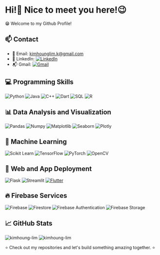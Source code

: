 <h1>Hi!👋 Nice to meet you here!😉</h1>  
😁 Welcome to my Github Profile!   

## 📫 Contact

- 📧 Email: kimhounglim.k@gmail.com
- 💼 LinkedIn: [![LinkedIn](https://img.shields.io/badge/LinkedIn-Connect-blue?style=flat-square&logo=linkedin&logoColor=white)](https://www.linkedin.com/in/kimhoung-lim-a04218286/)
- 📬 Gmail: [![Gmail](https://img.shields.io/badge/Gmail-Send%20Email-red?style=flat-square&logo=gmail&logoColor=white)](mailto:kimhounglim.k@gmail.com)

## 💻 Programming Skills

![Python](https://img.shields.io/badge/Python-Intermediate-blue?style=flat-square&logo=python&logoColor=white) ![Java](https://img.shields.io/badge/Java-Intermediate-blue?style=flat-square&logo=java&logoColor=white) ![C++](https://img.shields.io/badge/C++-Beginner-brightgreen?style=flat-square&logo=c%2B%2B&logoColor=white) ![Dart](https://img.shields.io/badge/Dart-Intermediate-blue?style=flat-square&logo=dart&logoColor=white) ![SQL](https://img.shields.io/badge/SQL-Intermediate-blue?style=flat-square&logo=sqlite&logoColor=white) ![R](https://img.shields.io/badge/R-Intermediate-blue?style=flat-square&logo=r&logoColor=white)

## 📊 Data Analysis and Visualization
![Pandas](https://img.shields.io/badge/Pandas-Intermediate-blue?style=flat-square&logo=pandas&logoColor=white) ![Numpy](https://img.shields.io/badge/Numpy-Intermediate-blue?style=flat-square&logo=numpy&logoColor=white) ![Matplotlib](https://img.shields.io/badge/Matplotlib-Intermediate-blue?style=flat-square&logo=matplotlib&logoColor=white) ![Seaborn](https://img.shields.io/badge/Seaborn-Intermediate-blue?style=flat-square&logo=seaborn&logoColor=white) ![Plotly](https://img.shields.io/badge/Plotly-Intermediate-blue?style=flat-square&logo=plotly&logoColor=white)

## 🤖 Machine Learning
![Scikit Learn](https://img.shields.io/badge/Scikit_Learn-Beginner-brightgreen?style=flat-square&logo=scikit-learn&logoColor=white) ![TensorFlow](https://img.shields.io/badge/TensorFlow-Beginner-brightgreen?style=flat-square&logo=tensorflow&logoColor=white) ![PyTorch](https://img.shields.io/badge/PyTorch-Beginner-brightgreen?style=flat-square&logo=pytorch&logoColor=white) ![OpenCV](https://img.shields.io/badge/OpenCV-Beginner-brightgreen?style=flat-square&logo=opencv&logoColor=white)

## 🚀 Web and App Deployment

![Flask](https://img.shields.io/badge/Flask-Beginner-brightgreen?style=flat-square&logo=flask&logoColor=white) ![Streamlit](https://img.shields.io/badge/Streamlit-Intermediate-blue?style=flat-square&logo=streamlit&logoColor=white) [![Flutter](https://img.shields.io/badge/Flutter-Intermediate-blue?style=flat-square&logo=flutter&logoColor=white)](https://your-flutter-profile-link)

## 🔥 Firebase Services
![Firebase](https://img.shields.io/badge/Firebase-Beginner-brightgreen?style=flat-square&logo=flask&logoColor=white) ![Firestore](https://img.shields.io/badge/Firestore-Beginner-brightgreen?style=flat-square&logo=flask&logoColor=white) ![Firebase Authentication](https://img.shields.io/badge/Firebase_Authentication-Beginner-brightgreen?style=flat-square&logo=flask&logoColor=white) ![Firebase Storage](https://img.shields.io/badge/Firebase_Storage-Beginner-brightgreen?style=flat-square&logo=flask&logoColor=white)  

## 📈 GitHub Stats

<p align="left">
  <img src="https://github-readme-stats.vercel.app/api?username=kimhoung-lim&show_icons=true&theme=radical" alt="kimhoung-lim" />
  <img src="https://github-readme-streak-stats.herokuapp.com/?user=kimhoung-lim&theme=radical" alt="kimhoung-lim" />
</p>

⭐️ Check out my repositories and let's build something amazing together. ⭐️
